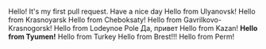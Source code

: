 Hello! It's my first pull request. Have a nice day
Hello from Ulyanovsk!
Hello from Krasnoyarsk
Hello from Cheboksaty!
Hello from Gavrilkovo-Krasnogorsk!
Hello from Lodeynoe Pole
Да, привет
Hello from Kazan!
**Hello from Tyumen!**
Hello from Turkey
Hello from Brest!!!
Hello from Perm!
